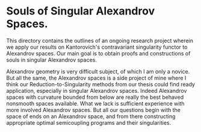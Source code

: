 # Souls of Singular Alexandrov Spaces.

This directory contains the outlines of an ongoing research project wherein we apply our results on Kantorovich's contravariant singularity functor to Alexandrov spaces. Our main goal is to obtain proofs and constructions of souls in singular Alexandrov spaces. 

Alexandrov geometry is very difficult subject, of which I am only a novice. But all the same, the Alexandrov spaces is a side project of mine where I think our Reduction-to-Singularity methods from our thesis could find ready application, especially in singular Alexandrov spaces. Indeed Alexandrov spaces with curvature bounded from below are really the best behaved nonsmooth spaces available. What we lack is sufficient experience with more involved Alexandrov spaces. But all our questions begin with the space of ends on an Alexandrov space, and from there constructing appropriate optimal semicoupling programs and their singularities.


